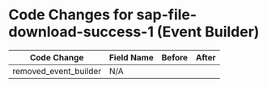 # Code Changes for sap-file-download-success-1 (Event Builder)

| Code Change | Field Name | Before | After |
|-------------|------------|--------|-------|
| removed_event_builder | N/A |  |  |